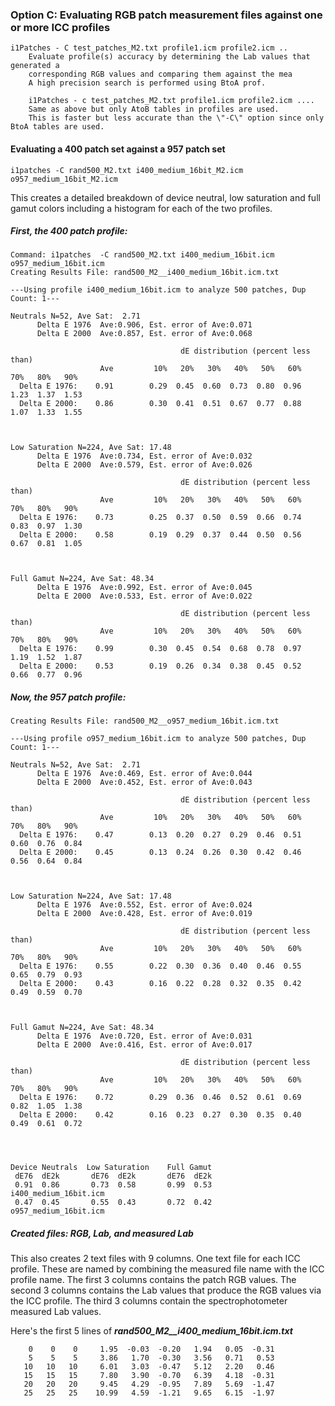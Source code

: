 ### Option C: Evaluating RGB patch measurement files against one or more ICC profiles

    i1Patches - C test_patches_M2.txt profile1.icm profile2.icm ..
        Evaluate profile(s) accuracy by determining the Lab values that generated a
        corresponding RGB values and comparing them against the mea
        A high precision search is performed using BtoA prof.

        i1Patches - c test_patches_M2.txt profile1.icm profile2.icm ....
        Same as above but only AtoB tables in profiles are used.
        This is faster but less accurate than the \"-C\" option since only BtoA tables are used.


#### Evaluating a 400 patch set against a 957 patch set

    i1patches -C rand500_M2.txt i400_medium_16bit_M2.icm o957_medium_16bit_M2.icm

This creates a detailed breakdown of device neutral, low saturation and full gamut
colors including a histogram for each of the two profiles.

##### First, the 400 patch profile:

    Command: i1patches  -C rand500_M2.txt i400_medium_16bit.icm o957_medium_16bit.icm
    Creating Results File: rand500_M2__i400_medium_16bit.icm.txt

    ---Using profile i400_medium_16bit.icm to analyze 500 patches, Dup Count: 1---

    Neutrals N=52, Ave Sat:  2.71
          Delta E 1976  Ave:0.906, Est. error of Ave:0.071
          Delta E 2000  Ave:0.857, Est. error of Ave:0.068

                                          dE distribution (percent less than)
                        Ave         10%   20%   30%   40%   50%   60%   70%   80%   90%
      Delta E 1976:    0.91        0.29  0.45  0.60  0.73  0.80  0.96  1.23  1.37  1.53
      Delta E 2000:    0.86        0.30  0.41  0.51  0.67  0.77  0.88  1.07  1.33  1.55



    Low Saturation N=224, Ave Sat: 17.48
          Delta E 1976  Ave:0.734, Est. error of Ave:0.032
          Delta E 2000  Ave:0.579, Est. error of Ave:0.026

                                          dE distribution (percent less than)
                        Ave         10%   20%   30%   40%   50%   60%   70%   80%   90%
      Delta E 1976:    0.73        0.25  0.37  0.50  0.59  0.66  0.74  0.83  0.97  1.30
      Delta E 2000:    0.58        0.19  0.29  0.37  0.44  0.50  0.56  0.67  0.81  1.05



    Full Gamut N=224, Ave Sat: 48.34
          Delta E 1976  Ave:0.992, Est. error of Ave:0.045
          Delta E 2000  Ave:0.533, Est. error of Ave:0.022

                                          dE distribution (percent less than)
                        Ave         10%   20%   30%   40%   50%   60%   70%   80%   90%
      Delta E 1976:    0.99        0.30  0.45  0.54  0.68  0.78  0.97  1.19  1.52  1.87
      Delta E 2000:    0.53        0.19  0.26  0.34  0.38  0.45  0.52  0.66  0.77  0.96


##### Now, the 957 patch profile:

    Creating Results File: rand500_M2__o957_medium_16bit.icm.txt

    ---Using profile o957_medium_16bit.icm to analyze 500 patches, Dup Count: 1---

    Neutrals N=52, Ave Sat:  2.71
          Delta E 1976  Ave:0.469, Est. error of Ave:0.044
          Delta E 2000  Ave:0.452, Est. error of Ave:0.043

                                          dE distribution (percent less than)
                        Ave         10%   20%   30%   40%   50%   60%   70%   80%   90%
      Delta E 1976:    0.47        0.13  0.20  0.27  0.29  0.46  0.51  0.60  0.76  0.84
      Delta E 2000:    0.45        0.13  0.24  0.26  0.30  0.42  0.46  0.56  0.64  0.84



    Low Saturation N=224, Ave Sat: 17.48
          Delta E 1976  Ave:0.552, Est. error of Ave:0.024
          Delta E 2000  Ave:0.428, Est. error of Ave:0.019

                                          dE distribution (percent less than)
                        Ave         10%   20%   30%   40%   50%   60%   70%   80%   90%
      Delta E 1976:    0.55        0.22  0.30  0.36  0.40  0.46  0.55  0.65  0.79  0.93
      Delta E 2000:    0.43        0.16  0.22  0.28  0.32  0.35  0.42  0.49  0.59  0.70



    Full Gamut N=224, Ave Sat: 48.34
          Delta E 1976  Ave:0.720, Est. error of Ave:0.031
          Delta E 2000  Ave:0.416, Est. error of Ave:0.017

                                          dE distribution (percent less than)
                        Ave         10%   20%   30%   40%   50%   60%   70%   80%   90%
      Delta E 1976:    0.72        0.29  0.36  0.46  0.52  0.61  0.69  0.82  1.05  1.38
      Delta E 2000:    0.42        0.16  0.23  0.27  0.30  0.35  0.40  0.49  0.61  0.72




    Device Neutrals  Low Saturation    Full Gamut
     dE76  dE2k       dE76  dE2k       dE76  dE2k
     0.91  0.86       0.73  0.58       0.99  0.53       i400_medium_16bit.icm
     0.47  0.45       0.55  0.43       0.72  0.42       o957_medium_16bit.icm


##### Created files: RGB, Lab, and measured Lab

This also creates 2 text files with 9 columns. One text file for each ICC profile.
These are named by combining the measured file name with the ICC profile name.
The first 3 columns contains the patch RGB values.
The second 3 columns contains the Lab values that produce the RGB values via the ICC profile.
The third 3 columns contain the spectrophotometer measured Lab values.

Here's the first 5 lines of ***rand500_M2__i400_medium_16bit.icm.txt***

        0    0    0     1.95  -0.03  -0.20   1.94   0.05  -0.31
        5    5    5     3.86   1.70  -0.30   3.56   0.71   0.53
       10   10   10     6.01   3.03  -0.47   5.12   2.20   0.46
       15   15   15     7.80   3.90  -0.70   6.39   4.18  -0.31
       20   20   20     9.45   4.29  -0.95   7.89   5.69  -1.47
       25   25   25    10.99   4.59  -1.21   9.65   6.15  -1.97
